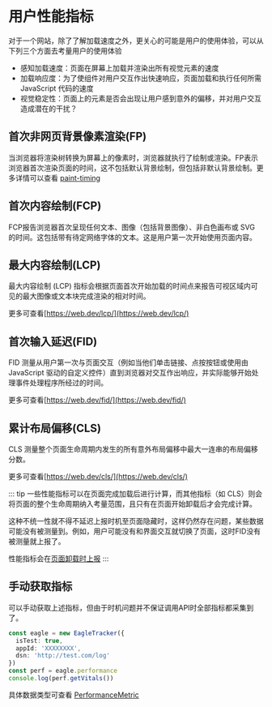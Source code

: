 # 用户性能指标
对于一个网站，除了了解加载速度之外，更关心的可能是用户的使用体验，可以从下列三个方面去考量用户的使用体验

- 感知加载速度：页面在屏幕上加载并渲染出所有视觉元素的速度
- 加载响应度：为了使组件对用户交互作出快速响应，页面加载和执行任何所需 JavaScript 代码的速度
- 视觉稳定性：页面上的元素是否会出现让用户感到意外的偏移，并对用户交互造成潜在的干扰？

## 首次非网页背景像素渲染(FP)
当浏览器将渲染树转换为屏幕上的像素时，浏览器就执行了绘制或渲染。FP表示浏览器首次渲染页面的时间，这不包括默认背景绘制，但包括非默认背景绘制。更多详情可以查看 [paint-timing](https://github.com/w3c/paint-timing)
## 首次内容绘制(FCP)
FCP报告浏览器首次呈现任何文本、图像（包括背景图像）、非白色画布或 SVG 的时间。这包括带有待定网络字体的文本。这是用户第一次开始使用页面内容。

## 最大内容绘制(LCP)
最大内容绘制 (LCP) 指标会根据页面首次开始加载的时间点来报告可视区域内可见的最大图像或文本块完成渲染的相对时间。

更多可查看[https://web.dev/lcp/](https://web.dev/lcp/)

## 首次输入延迟(FID)
FID 测量从用户第一次与页面交互（例如当他们单击链接、点按按钮或使用由 JavaScript 驱动的自定义控件）直到浏览器对交互作出响应，并实际能够开始处理事件处理程序所经过的时间。

更多可查看[https://web.dev/fid/](https://web.dev/fid/)

## 累计布局偏移(CLS)
CLS 测量整个页面生命周期内发生的所有意外布局偏移中最大一连串的布局偏移分数。

更多可查看[https://web.dev/cls/](https://web.dev/cls/)

::: tip
一些性能指标可以在页面完成加载后进行计算，而其他指标（如 CLS）则会将页面的整个生命周期纳入考量范围，且只有在页面开始卸载后才会完成计算。

这种不统一性就不得不延迟上报时机至页面隐藏时，这样仍然存在问题，某些数据可能没有被测量到。例如，用户可能没有和界面交互就切换了页面，这时FID没有被测量就上报了。

性能指标会在[页面卸载时上报](/guide/use/basic#页面卸载时上报)
:::

## 手动获取指标
可以手动获取上述指标，但由于时机问题并不保证调用API时全部指标都采集到了。
```typescript
const eagle = new EagleTracker({
  isTest: true,
  appId: 'XXXXXXXX',
  dsn: 'http://test.com/log'
})
const perf = eagle.performance
console.log(perf.getVitals())
```
具体数据类型可查看 [PerformanceMetric](/guide/use/type#performancemetric-以用户为中心的性能指标)

